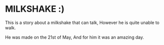 # MILKSHAKE :)

This is a story about a milkshake that can talk,
However he is quite unable to walk.

He was made on the 21st of May,
And for him it was an amazing day.


